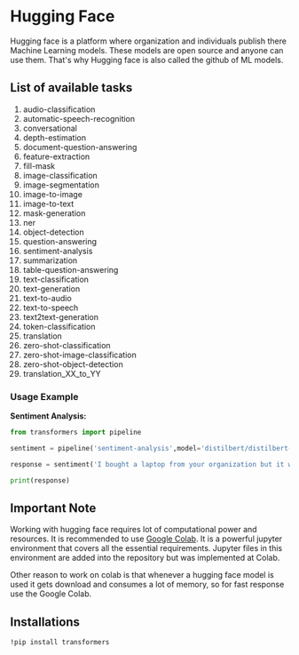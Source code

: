 # Hugging Face

Hugging face is a platform where organization and individuals publish there Machine Learning models. These models are open source and anyone can use them. That's why Hugging face is also called the github of ML models.

## List of available tasks

1. audio-classification
2. automatic-speech-recognition
3. conversational
4. depth-estimation
5. document-question-answering
6. feature-extraction
7. fill-mask
8. image-classification
9. image-segmentation
10. image-to-image
11. image-to-text
12. mask-generation
13. ner
14. object-detection
15. question-answering
16. sentiment-analysis
17. summarization
18. table-question-answering
19. text-classification
20. text-generation
21. text-to-audio
22. text-to-speech
23. text2text-generation
24. token-classification
25. translation
26. zero-shot-classification
27. zero-shot-image-classification
28. zero-shot-object-detection
29. translation_XX_to_YY

### Usage Example

**Sentiment Analysis:**

```python
from transformers import pipeline

sentiment = pipeline('sentiment-analysis',model='distilbert/distilbert-base-uncased-finetuned-sst-2-english')

response = sentiment('I bought a laptop from your organization but it was not working well.')

print(response)
```

## Important Note

Working with hugging face requires lot of computational power and resources. It is recommended to use [Google Colab](https://colab.google/). It is a powerful jupyter environment that covers all the essential requirements. Jupyter files in this environment are added into the repository but was implemented at Colab.

Other reason to work on colab is that whenever a hugging face model is used it gets download and consumes a lot of memory, so for fast response use the Google Colab.

## Installations

```pip
!pip install transformers
```
